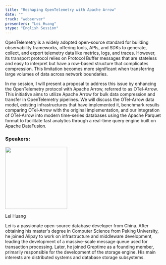 ```yaml
---
title: "Reshaping OpenTelemetry with Apache Arrow"
date: ""
track: "webserver"
presenters: "Lei Huang"
stype: "English Session"
---
```


OpenTelemetry is a widely adopted open-source standard for building observability frameworks, offering tools, APIs, and SDKs to generate, collect, and export telemetry data like metrics, logs, and traces. However, its transport protocol relies on Protocol Buffer messages that are stateless and easy to interpret but have a row-based structure that complicates compression. This limitation becomes more significant when transferring large volumes of data across network boundaries.

In my session, I will present a proposal to address this issue by enhancing the OpenTelemetry protocol with Apache Arrow, referred to as OTel-Arrow. This initiative aims to utilize Apache Arrow for bulk data compression and transfer in OpenTelemetry pipelines. We will discuss the OTel-Arrow data model, existing infrastructures that have implemented it, benchmark results comparing OTel-Arrow with the original implementation, and our integration of OTel-Arrow into modern time-series databases using the Apache Parquet format to facilitate fast analytics through a real-time query engine built on Apache DataFusion.

### Speakers:


<img src="https://sessionize.com/image/4df2-400o400o1-EVUc7f9M53frxPdweN8rwZ.jpg" width="200" /><br/>

Lei Huang

Lei is a passionate open-source database developer from China. After obtaining his master's degree in Computer Science from Peking University, he joined Alipay to work on infrastructure and middleware development, leading the development of a massive-scale message queue used for transaction processing. Later, he joined Greptime as a founding member, primarily responsible for the development of the storage engine. His main interests are distributed systems and database storage subsystems.

